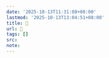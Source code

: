 ```yaml
---
date: '2025-10-13T11:31:08+08:00'
lastmod: '2025-10-13T13:04:51+08:00'
title: 󰨚
url: 󰨚
tags: []
src:
note:
---
```

